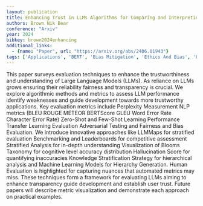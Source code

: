 ```yaml
---
layout: publication
title: Enhancing Trust in LLMs Algorithms for Comparing and Interpreting LLMs
authors: Brown Nik Bear
conference: "Arxiv"
year: 2024
bibkey: brown2024enhancing
additional_links:
  - {name: "Paper", url: "https://arxiv.org/abs/2406.01943"}
tags: ['Applications', 'BERT', 'Bias Mitigation', 'Ethics And Bias', 'Fairness', 'Few Shot', 'Fine Tuning', 'Model Architecture', 'Security', 'Survey Paper', 'Tools']
---
```

This paper surveys evaluation techniques to enhance the trustworthiness and understanding of Large Language Models (LLMs). As reliance on LLMs grows ensuring their reliability fairness and transparency is crucial. We explore algorithmic methods and metrics to assess LLM performance identify weaknesses and guide development towards more trustworthy applications. Key evaluation metrics include Perplexity Measurement NLP metrics (BLEU ROUGE METEOR BERTScore GLEU Word Error Rate Character Error Rate) Zero-Shot and Few-Shot Learning Performance Transfer Learning Evaluation Adversarial Testing and Fairness and Bias Evaluation. We introduce innovative approaches like LLMMaps for stratified evaluation Benchmarking and Leaderboards for competitive assessment Stratified Analysis for in-depth understanding Visualization of Blooms Taxonomy for cognitive level accuracy distribution Hallucination Score for quantifying inaccuracies Knowledge Stratification Strategy for hierarchical analysis and Machine Learning Models for Hierarchy Generation. Human Evaluation is highlighted for capturing nuances that automated metrics may miss. These techniques form a framework for evaluating LLMs aiming to enhance transparency guide development and establish user trust. Future papers will describe metric visualization and demonstrate each approach on practical examples.
